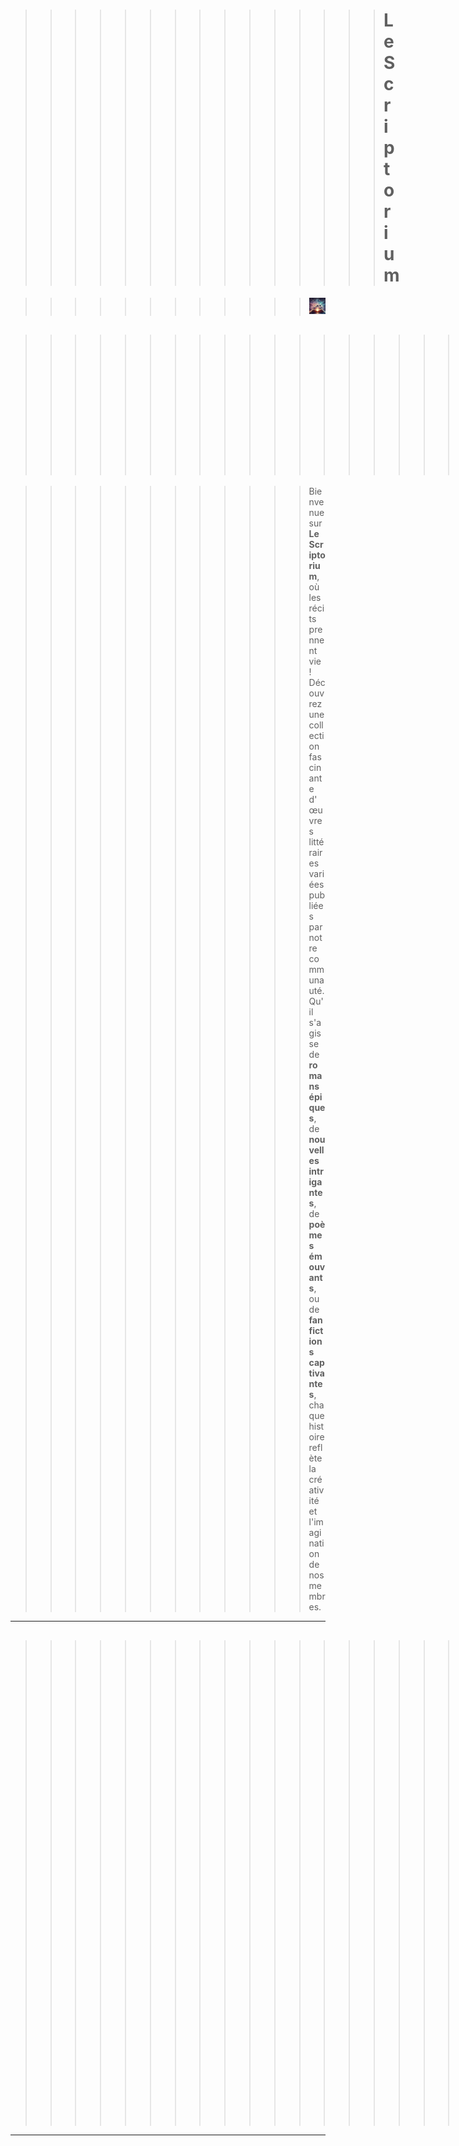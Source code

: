 
>>>>>>>>>>>>>>> # Le Scriptorium

>>>>>>>>>>>> ![Texte alternatif](assets/files/image2.jpg)


>>>>>>>>>>>>>>>>>>> ## Bienvenue

>>>>>>>>>>>> Bienvenue sur **Le Scriptorium**, où les récits prennent vie ! Découvrez une collection fascinante d'œuvres littéraires variées publiées par notre communauté. Qu'il s'agisse de **romans épiques**, de **nouvelles intrigantes**, de **poèmes émouvants**, ou de **fanfictions captivantes**, chaque histoire reflète la créativité et l'imagination de nos membres.

---

>>>>>>>>>>>>>>>>>>> ## Navigation
>>>>>>>>>>>>>>>>>>> - [Histoires](histoires.md)
>>>>>>>>>>>>>>>>>>> - [Inscriptions](inscriptions.md)
>>>>>>>>>>>>>>>>>>> - [FAQ](faq.md)
>>>>>>>>>>>>>>>>>>> - [Charte](charte.md)

---

